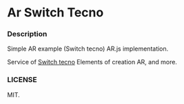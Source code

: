 # Ar Switch Tecno

### Description

Simple AR example (Switch tecno)
AR.js implementation. 

Service of [Switch tecno](https://switchtecno.com)
Elements of creation AR, and more.

### LICENSE
MIT.
